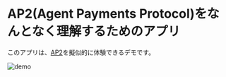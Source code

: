 # AP2(Agent Payments Protocol)をなんとなく理解するためのアプリ

このアプリは、[AP2](https://ap2-protocol.org/)を擬似的に体験できるデモです。

![demo](./v2/docs/images/demo.gif)